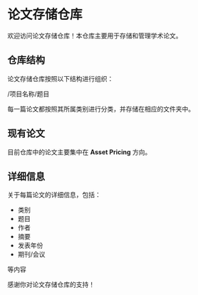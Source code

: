 # 论文存储仓库

欢迎访问论文存储仓库！本仓库主要用于存储和管理学术论文。

## 仓库结构

论文存储仓库按照以下结构进行组织：

/项目名称/题目


每一篇论文都按照其所属类别进行分类，并存储在相应的文件夹中。

## 现有论文

目前仓库中的论文主要集中在 **Asset Pricing** 方向。

## 详细信息

关于每篇论文的详细信息，包括：

- 类别
- 题目
- 作者
- 摘要
- 发表年份
- 期刊/会议

等内容



感谢你对论文存储仓库的支持！

